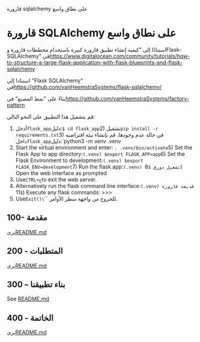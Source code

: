 قارورة sqlalchemy على نطاق واسع

# قارورة SQLAlchemy على نطاق واسع

استنادًا إلى "كيفية إنشاء تطبيق قارورة كبيرة باستخدام مخططات قارورة وFlask-SQLAlchemy" في<https://www.digitalocean.com/community/tutorials/how-to-structure-a-large-flask-application-with-flask-blueprints-and-flask-sqlalchemy>

استنادا إلى "Flask SQLAlchemy" في<https://github.com/vanHeemstraSystems/flask-sqlalchemy/>

بناءً على "نمط المصنع" في<https://github.com/vanHeemstraSystems/factory-pattern>

قم بتشغيل هذا التطبيق على النحو التالي:

1) أدخل`flask_app`دليل:`$ cd flask_app`2) تشغيل`pip install -r requirements.txt`3) في حالة عدم وجودها، قم بإنشاء بيئة افتراضية داخل`flask_app`دليل:`python3 -m venv .venv
4) Start the virtual environment and enter: `. .venv/bin/activate`5) Set the Flask App to app directory:`(.venv) $export FLASK_APP=app`6) Set the Flask Environment to development:`(.venv) $export FLASK_ENV=development`7) Run the flask app:`(.venv) تشغيل دورق $`8) Open the web interface as prompted
9) Use`CTRL+ج`to exit the web server.
10) Alternatively run the flask command line interface:`(.venv) قذيفة قارورة $`11) Execute any flask commands: >>>
12) Use`Exit()\`\`\` للخروج من واجهة سطر الأوامر.

## 100- مقدمة

يرى[README.md](./100/README.md)

## 200 - المتطلبات

يرى[README.md](./200/README.md)

## 300 – بناء تطبيقنا

See [README.md](./300/README.md)

## 400 - الخاتمة

يرى[README.md](./400/README.md)
